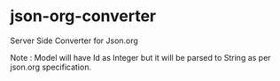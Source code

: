 # json-org-converter
Server Side Converter for Json.org

Note :
  Model will have Id as Integer but it will be parsed to String as per json.org specification.
